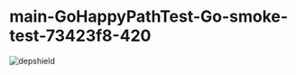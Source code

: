 # main-GoHappyPathTest-Go-smoke-test-73423f8-420

![depshield](https://depshield.sonatype.org/badges/depshield-prod/main-GoHappyPathTest-Go-smoke-test-73423f8-420/depshield.svg)